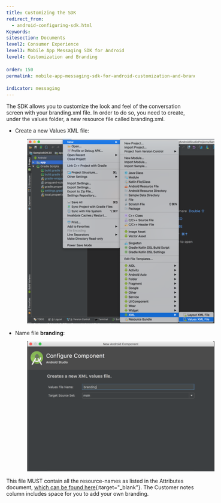 ```yaml
---
title: Customizing the SDK
redirect_from:
  - android-configuring-sdk.html
Keywords:
sitesection: Documents
level2: Consumer Experience
level3: Mobile App Messaging SDK for Android
level4: Customization and Branding

order: 150
permalink: mobile-app-messaging-sdk-for-android-customization-and-branding-customizing-the-sdk.html

indicator: messaging
---
```


The SDK allows you to customize the look and feel of the conversation screen with your branding.xml file. In order to do so, you need to create, under the values folder, a new resource file called branding.xml.

* Create a new Values XML file:

<img src="img/android_create_branding_file.png" alt="Branding the SDK step 1" style="max-width:500px;max-height:700px;margin-left:4em;">

* Name file **branding**:

<img src="img/android_create_branding_step2.png" alt="Branding the SDK step 2" style="max-width:500px;max-height:700px;margin-left:4em;">

This file MUST contain all the resource-names as listed in the Attributes document, [which can be found here](android-attributes.html){:target="_blank"}. The Customer notes column includes space for you to add your own branding.
